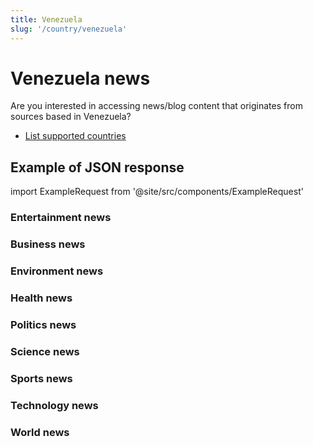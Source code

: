 ```yaml
---
title: Venezuela
slug: '/country/venezuela'
---
```


# Venezuela news

Are you interested in accessing news/blog content that originates from sources based in Venezuela?

- [List supported countries](/get-articles/countries)

## Example of JSON response

import ExampleRequest from '@site/src/components/ExampleRequest'

### Entertainment news
<ExampleRequest url="https://api.apitube.io/v1/news/articles?limit=2&category=news/Arts_and_Entertainment&language=ve"></ExampleRequest>

### Business news
<ExampleRequest url="https://api.apitube.io/v1/news/articles?limit=2&category=news/Business&language=ve"></ExampleRequest>

### Environment news
<ExampleRequest url="https://api.apitube.io/v1/news/articles?limit=2&category=news/Environment&language=ve"></ExampleRequest>

### Health news
<ExampleRequest url="https://api.apitube.io/v1/news/articles?limit=2&category=news/Health&language=ve"></ExampleRequest>

### Politics news
<ExampleRequest url="https://api.apitube.io/v1/news/articles?limit=2&category=news/Politics&language=ve"></ExampleRequest>

### Science news
<ExampleRequest url="https://api.apitube.io/v1/news/articles?limit=2&category=news/Science&language=ve"></ExampleRequest>

### Sports news
<ExampleRequest url="https://api.apitube.io/v1/news/articles?limit=2&category=news/Sports&language=ve"></ExampleRequest>

### Technology news
<ExampleRequest url="https://api.apitube.io/v1/news/articles?limit=2&category=news/Technology&language=ve"></ExampleRequest>

### World news
<ExampleRequest url="https://api.apitube.io/v1/news/articles?limit=2&category=news/World&language=ve"></ExampleRequest>
